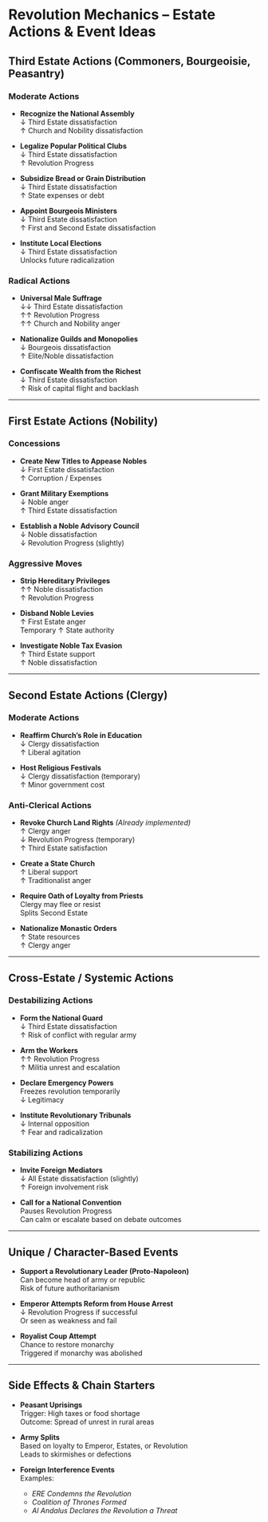 # Revolution Mechanics – Estate Actions & Event Ideas

## Third Estate Actions (Commoners, Bourgeoisie, Peasantry)

### Moderate Actions
- **Recognize the National Assembly**  
  ↓ Third Estate dissatisfaction  
  ↑ Church and Nobility dissatisfaction

- **Legalize Popular Political Clubs**  
  ↓ Third Estate dissatisfaction  
  ↑ Revolution Progress

- **Subsidize Bread or Grain Distribution**  
  ↓ Third Estate dissatisfaction  
  ↑ State expenses or debt

- **Appoint Bourgeois Ministers**  
  ↓ Third Estate dissatisfaction  
  ↑ First and Second Estate dissatisfaction

- **Institute Local Elections**  
  ↓ Third Estate dissatisfaction  
  Unlocks future radicalization

### Radical Actions
- **Universal Male Suffrage**  
  ↓↓ Third Estate dissatisfaction  
  ↑↑ Revolution Progress  
  ↑↑ Church and Nobility anger

- **Nationalize Guilds and Monopolies**  
  ↓ Bourgeois dissatisfaction  
  ↑ Elite/Noble dissatisfaction

- **Confiscate Wealth from the Richest**  
  ↓ Third Estate dissatisfaction  
  ↑ Risk of capital flight and backlash

---

## First Estate Actions (Nobility)

### Concessions
- **Create New Titles to Appease Nobles**  
  ↓ First Estate dissatisfaction  
  ↑ Corruption / Expenses

- **Grant Military Exemptions**  
  ↓ Noble anger  
  ↑ Third Estate dissatisfaction

- **Establish a Noble Advisory Council**  
  ↓ Noble dissatisfaction  
  ↓ Revolution Progress (slightly)

### Aggressive Moves
- **Strip Hereditary Privileges**  
  ↑↑ Noble dissatisfaction  
  ↑ Revolution Progress

- **Disband Noble Levies**  
  ↑ First Estate anger  
  Temporary ↑ State authority

- **Investigate Noble Tax Evasion**  
  ↑ Third Estate support  
  ↑ Noble dissatisfaction

---

## Second Estate Actions (Clergy)

### Moderate Actions
- **Reaffirm Church’s Role in Education**  
  ↓ Clergy dissatisfaction  
  ↑ Liberal agitation

- **Host Religious Festivals**  
  ↓ Clergy dissatisfaction (temporary)  
  ↑ Minor government cost

### Anti-Clerical Actions
- **Revoke Church Land Rights** *(Already implemented)*  
  ↑ Clergy anger  
  ↓ Revolution Progress (temporary)  
  ↑ Third Estate satisfaction

- **Create a State Church**  
  ↑ Liberal support  
  ↑ Traditionalist anger

- **Require Oath of Loyalty from Priests**  
  Clergy may flee or resist  
  Splits Second Estate

- **Nationalize Monastic Orders**  
  ↑ State resources  
  ↑ Clergy anger

---

## Cross-Estate / Systemic Actions

### Destabilizing Actions
- **Form the National Guard**  
  ↓ Third Estate dissatisfaction  
  ↑ Risk of conflict with regular army

- **Arm the Workers**  
  ↑↑ Revolution Progress  
  ↑ Militia unrest and escalation

- **Declare Emergency Powers**  
  Freezes revolution temporarily  
  ↓ Legitimacy

- **Institute Revolutionary Tribunals**  
  ↓ Internal opposition  
  ↑ Fear and radicalization

### Stabilizing Actions
- **Invite Foreign Mediators**  
  ↓ All Estate dissatisfaction (slightly)  
  ↑ Foreign involvement risk

- **Call for a National Convention**  
  Pauses Revolution Progress  
  Can calm or escalate based on debate outcomes

---

## Unique / Character-Based Events

- **Support a Revolutionary Leader (Proto-Napoleon)**  
  Can become head of army or republic  
  Risk of future authoritarianism

- **Emperor Attempts Reform from House Arrest**  
  ↓ Revolution Progress if successful  
  Or seen as weakness and fail

- **Royalist Coup Attempt**  
  Chance to restore monarchy  
  Triggered if monarchy was abolished

---

## Side Effects & Chain Starters

- **Peasant Uprisings**  
  Trigger: High taxes or food shortage  
  Outcome: Spread of unrest in rural areas

- **Army Splits**  
  Based on loyalty to Emperor, Estates, or Revolution  
  Leads to skirmishes or defections

- **Foreign Interference Events**  
  Examples:
  - *ERE Condemns the Revolution*  
  - *Coalition of Thrones Formed*  
  - *Al Andalus Declares the Revolution a Threat*
